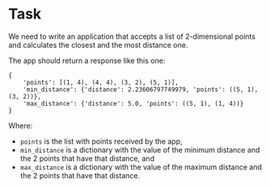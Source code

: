 # Task

We need to write an application that accepts a list of 2-dimensional points and calculates the closest and the most distance one.

The app should return a response like this one:

```
{
    'points': [(1, 4), (4, 4), (3, 2), (5, 1)],
    'min_distance': {'distance': 2.23606797749979, 'points': ((5, 1), (3, 2))},
    'max_distance': {'distance': 5.0, 'points': ((5, 1), (1, 4))}
}
```

Where:
- `points` is the list with points received by the app,
- `min_distance` is a dictionary with the value of the minimum distance and the 2 points that have that distance, and
- `max_distance` is a dictionary with the value of the maximum distance and the 2 points that have that distance.

